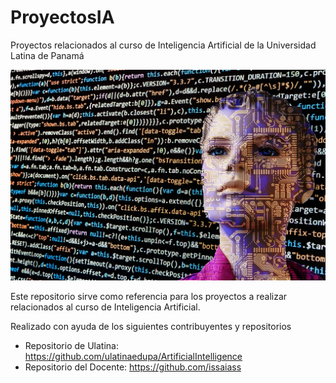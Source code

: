# ProyectosIA
Proyectos relacionados al curso de Inteligencia Artificial de la Universidad Latina de Panamá

![IA](artificial-intelligence-g5c29cdd48_1280.jpg)



Este repositorio sirve como referencia para los proyectos a realizar relacionados al curso de Inteligencia Artificial.

Realizado con ayuda de los siguientes contribuyentes y repositorios
+ Repositorio de Ulatina: https://github.com/ulatinaedupa/ArtificialIntelligence
+ Repositorio del Docente: https://github.com/issaiass
